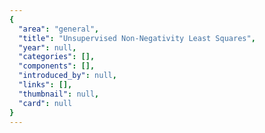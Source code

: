 ```yaml
---
{
  "area": "general",
  "title": "Unsupervised Non-Negativity Least Squares",
  "year": null,
  "categories": [],
  "components": [],
  "introduced_by": null,
  "links": [],
  "thumbnail": null,
  "card": null
}
---
```


